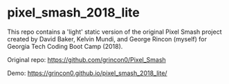 # pixel_smash_2018_lite

This repo contains a 'light' static version of the original Pixel Smash project created by David Baker, Kelvin Mundi, and George Rincon (myself) for Georgia Tech Coding Boot Camp (2018).

Original repo: https://github.com/grincon0/Pixel_Smash

Demo: https://grincon0.github.io/pixel_smash_2018_lite/


